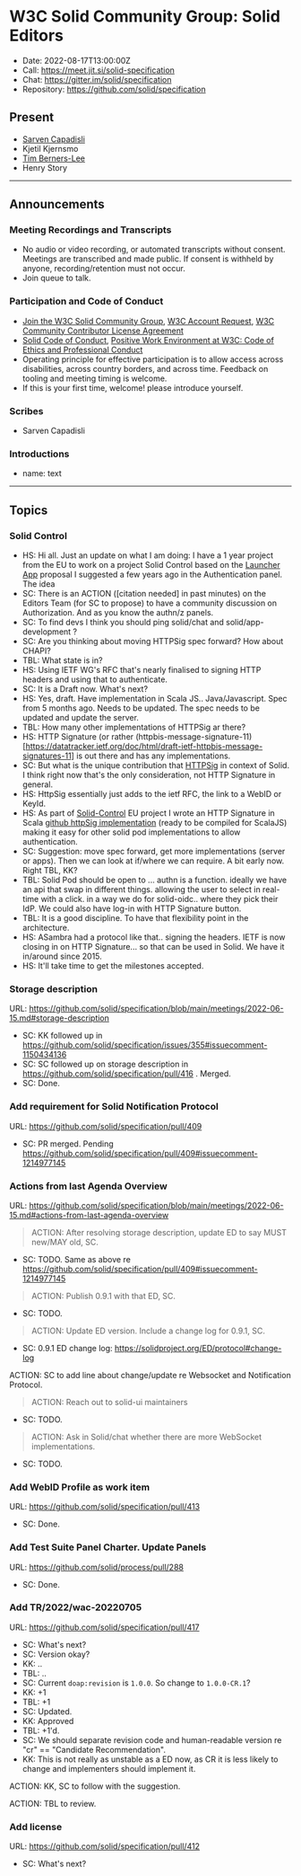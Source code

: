 # W3C Solid Community Group: Solid Editors

* Date: 2022-08-17T13:00:00Z
* Call: https://meet.jit.si/solid-specification
* Chat: https://gitter.im/solid/specification
* Repository: https://github.com/solid/specification

## Present
* [Sarven Capadisli](https://csarven.ca/#i)
* Kjetil Kjernsmo
* [Tim Berners-Lee](https://timbl.inrupt.net/profile/card#me)
* Henry Story

---

## Announcements

### Meeting Recordings and Transcripts
* No audio or video recording, or automated transcripts without consent. Meetings are transcribed and made public. If consent is withheld by anyone, recording/retention must not occur.
* Join queue to talk.


### Participation and Code of Conduct
* [Join the W3C Solid Community Group](https://www.w3.org/community/solid/join), [W3C Account Request](http://www.w3.org/accounts/request), [W3C Community Contributor License Agreement](https://www.w3.org/community/about/agreements/cla/)
* [Solid Code of Conduct](https://github.com/solid/process/blob/main/code-of-conduct.md), [Positive Work Environment at W3C: Code of Ethics and Professional Conduct](https://www.w3.org/Consortium/cepc/)
* Operating principle for effective participation is to allow access across disabilities, across country borders, and across time. Feedback on tooling and meeting timing is welcome.
* If this is your first time, welcome! please introduce yourself.


### Scribes
* Sarven Capadisli


### Introductions
* name: text

---


## Topics

### Solid Control

* HS: Hi all. Just an update on what I am doing:
  I have a 1 year project from the EU to work on a project Solid Control based on 
     the [Launcher App](https://github.com/bblfish/LauncherApp) proposal I suggested a few years        ago in the Authentication panel. The idea  
* SC: There is an ACTION ([citation needed] in past minutes) on the Editors Team (for SC to propose) to have a community discussion on Authorization. And as you know the authn/z panels.
* SC: To find devs I think you should ping solid/chat and solid/app-development ?
* SC: Are you thinking about moving HTTPSig spec forward? How about CHAPI?
* TBL: What state is in?
* HS: Using IETF WG's RFC that's nearly finalised to signing HTTP headers and using that to authenticate.
* SC: It is a Draft now. What's next?
* HS: Yes, draft. Have implementation in Scala JS.. Java/Javascript. Spec from 5 months ago. Needs to be updated. The spec needs to be updated and update the server.
* TBL: How many other implementations of HTTPSig ar there?
* HS: HTTP Signature (or rather (httpbis-message-signature-11)[https://datatracker.ietf.org/doc/html/draft-ietf-httpbis-message-signatures-11] is out there and has any implementations.
* SC: But what is the unique contribution that [HTTPSig](https://github.com/solid/authentication-panel/blob/main/proposals/HttpSignature.md) in context of Solid. I think right now that's the only consideration, not HTTP Signature in general.
* HS: HttpSig essentially just adds to the ietf RFC, the link to a WebID or KeyId. 
* HS: As part of [Solid-Control](https://github.com/co-operating-systems/solid-control) EU project I wrote an HTTP Signature in Scala [github httpSig implementation](https://github.com/bblfish/httpSig) (ready to be compiled for ScalaJS) making it easy for other solid pod implementations to allow authentication.
* SC: Suggestion: move spec forward, get more implementations (server or apps). Then we can look at if/where we can require. A bit early now. Right TBL, KK?
* TBL: Solid Pod should be open to ... authn is a function. ideally we have an api that swap in different things. allowing the user to select in real-time with a click. in a way we do for solid-oidc.. where they pick their IdP. We could also have log-in with HTTP Signature button.
* TBL: It is a good discipline. To have that flexibility point in the architecture.
* HS: ASambra had a protocol like that.. signing the headers. IETF is now closing in on HTTP Signature... so that can be used in Solid. We have it in/around since 2015.
* HS: It'll take time to get the milestones accepted.


### Storage description
URL: https://github.com/solid/specification/blob/main/meetings/2022-06-15.md#storage-description

* SC: KK followed up in https://github.com/solid/specification/issues/355#issuecomment-1150434136
* SC: SC followed up on storage description in https://github.com/solid/specification/pull/416 . Merged.
* SC: Done.

### Add requirement for Solid Notification Protocol
URL: https://github.com/solid/specification/pull/409

* SC: PR merged. Pending https://github.com/solid/specification/pull/409#issuecomment-1214977145


### Actions from last Agenda Overview
URL: https://github.com/solid/specification/blob/main/meetings/2022-06-15.md#actions-from-last-agenda-overview

>ACTION: After resolving storage description, update ED to say MUST new/MAY old, SC.

* SC: TODO. Same as above re https://github.com/solid/specification/pull/409#issuecomment-1214977145

>ACTION: Publish 0.9.1 with that ED, SC.

* SC: TODO.

>ACTION: Update ED version. Include a change log for 0.9.1, SC.

* SC: 0.9.1 ED change log: https://solidproject.org/ED/protocol#change-log

ACTION: SC to add line about change/update re Websocket and Notification Protocol.

>ACTION: Reach out to solid-ui maintainers

* SC: TODO.

>ACTION: Ask in Solid/chat whether there are more WebSocket implementations.

* SC: TODO.



### Add WebID Profile as work item
URL: https://github.com/solid/specification/pull/413

* SC: Done.


### Add Test Suite Panel Charter. Update Panels
URL: https://github.com/solid/process/pull/288

* SC: Done.


### Add TR/2022/wac-20220705
URL: https://github.com/solid/specification/pull/417

* SC: What's next?
* SC: Version okay?
* KK: ..
* TBL: ..
* SC: Current `doap:revision` is `1.0.0`. So change to `1.0.0-CR.1`?
* KK: +1
* TBL: +1
* SC: Updated.
* KK: Approved
* TBL: +1'd.
* SC: We should separate revision code and human-readable version re "cr" == "Candidate Recommendation".
* KK: This is not really as unstable as a ED now, as CR it is less likely to change and implementers should implement it.

ACTION: KK, SC to follow with the suggestion.

ACTION: TBL to review.


### Add license
URL: https://github.com/solid/specification/pull/412

* SC: What's next?
